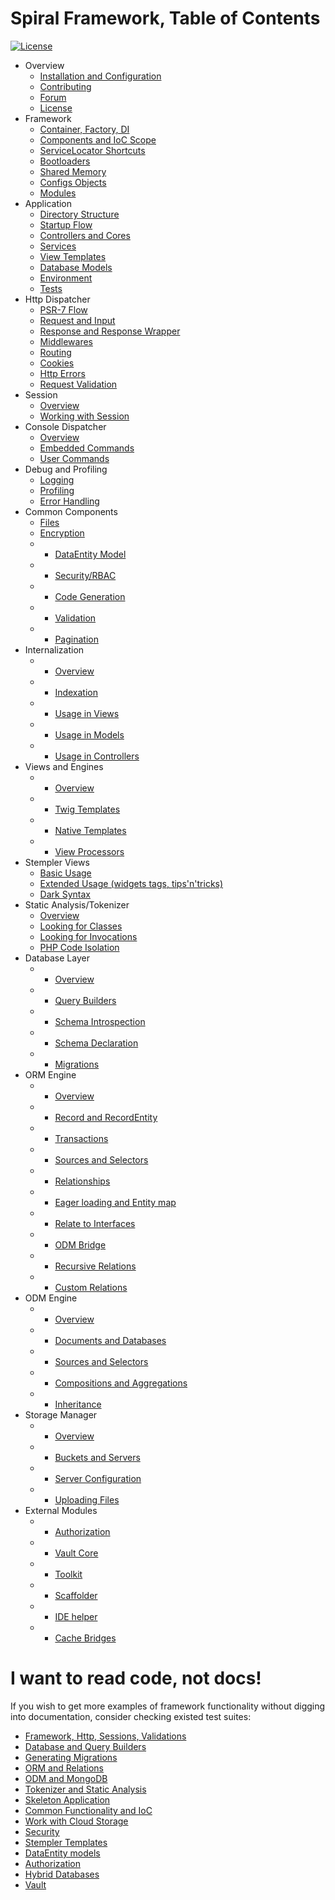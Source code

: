 # Spiral Framework, Table of Contents
[![License](https://poser.pugx.org/spiral/framework/license)](https://packagist.org/packages/spiral/framework) 

* Overview
	* [Installation and Configuration](installation.md)
	* [Contributing](contributing.md)
	* [Forum](https://groups.google.com/forum/#!forum/spiral-framework)
	* [License](license.md)  	
* Framework
    * [Container, Factory, DI](framework/container.md)
    * [Components and IoC Scope](framework/components.md)
    * [ServiceLocator Shortcuts](framework/shortcuts.md)
    * [Bootloaders](framework/bootloaders.md)
    * [Shared Memory](framework/memory.md)
    * [Configs Objects](framework/configs.md)
    * [Modules](framework/modules.md)
* Application
	* [Directory Structure](application/directories.md)
	* [Startup Flow](application/startup.md)
	* [Controllers and Cores](application/controllers.md)
	* [Services](application/services.md)
	* [View Templates](application/views.md)
	* [Database Models](application/database.md)
	* [Environment](application/environment.md)
	* [Tests](application/testing.md)
* Http Dispatcher
	* [PSR-7 Flow](http/flow.md)
	* [Request and Input](http/input.md)
	* [Response and Response Wrapper](http/response.md)
	* [Middlewares](http/middlewares.md)
	* [Routing](http/routing.md)
	* [Cookies](http/cookies.md)
	* [Http Errors](http/errors.md)
	* [Request Validation](http/validation.md)
* Session
	* [Overview](session/overview.md)
	* [Working with Session](session/usage.md)
* Console Dispatcher
   	* [Overview](console/overview.md)
   	* [Embedded Commands](console/commands.md)
   	* [User Commands](console/scaffolding.md)
* Debug and Profiling
	* [Logging](debug/logging.md)
 	* [Profiling](debug/profiling.md)
	* [Error Handling](debug/errors.md)
* Common Components
   	* [Files](components/files.md)
   	* [Encryption](components/encrypter.md)
   	* - [DataEntity Model](components/data-entity.md)
   	* - [Security/RBAC](components/security.md)
   	* - [Code Generation](components/reactor.md)
   	* - [Validation](components/validation.md)
   	* - [Pagination](components/pagination.md)
* Internalization
   	* - [Overview](i18n/overview.md)
   	* - [Indexation](i18n/indexation.md)
   	* - [Usage in Views](i18n/views.md)
   	* - [Usage in Models](i18n/models.md)
   	* - [Usage in Controllers](i18n/controllers.md)
* Views and Engines
	* - [Overview](views/overview.md)
	* - [Twig Templates](views/twig.md)
	* - [Native Templates](views/native.md)
	* - [View Processors](views/processors.md)
* Stempler Views
	* [Basic Usage](stempler/basics.md)
 	* [Extended Usage (widgets tags, tips'n'tricks)](stempler/expert.md)
   	* [Dark Syntax](stempler/dark.md)
* Static Analysis/Tokenizer
    * [Overview](tokenizer/overview.md)
    * [Looking for Classes](tokenizer/classes.md)
    * [Looking for Invocations](tokenizer/invocations.md)
    * [PHP Code Isolation](tokenizer/isolation.md)
* Database Layer
	* - [Overview](database/overview.md)
	* - [Query Builders](database/buidlers.md)
	* - [Schema Introspection](database/introspection.md)
	* - [Schema Declaration](database/declaration.md)
	* - [Migrations](database/migrations.md)
* ORM Engine
	* - [Overview](orm/overview.md)
	* - [Record and RecordEntity](orm/entities.md)
	* - [Transactions](orm/transactions.md)
	* - [Sources and Selectors](orm/repositories.md)
	* - [Relationships](orm/relationships.md)
	* - [Eager loading and Entity map](orm/loading.md)
	* - [Relate to Interfaces](orm/late-binding.md)
	* - [ODM Bridge](orm/odm-bridge.md)
	* - [Recursive Relations](orm/recursive.md)
	* - [Custom Relations](orm/custom-relations.md)
* ODM Engine
	* - [Overview](odm/overview.md)
	* - [Documents and Databases](odm/entities.md)
	* - [Sources and Selectors](orm/repositories.md)
	* - [Compositions and Aggregations](odm/oop.md)
	* - [Inheritance](odm/inheritance.md)
* Storage Manager
  	* - [Overview](storage/overview.md)
  	* - [Buckets and Servers](storage/entities.md)
   	* - [Server Configuration](storage/servers.md)
   	* - [Uploading Files](storage/uploading.md)
* External Modules
	* - [Authorization](modules/auth.md)
	* - [Vault Core](modules/vault.md)
	* - [Toolkit](modules/toolkit.md)
	* - [Scaffolder](modules/scaffolder.md)
	* - [IDE helper](modules/ide-helper.md)
	* - [Cache Bridges](modules/cache.md)

# I want to read code, not docs!
If you wish to get more examples of framework functionality without
digging into documentation, consider checking existed test suites:

* [Framework, Http, Sessions, Validations](https://github.com/spiral/spiral/tree/develop/tests)
* [Database and Query Builders](https://github.com/spiral/database/tree/master/tests/Database)
* [Generating Migrations](https://github.com/spiral/migrations/tree/master/tests/Migrations)
* [ORM and Relations](https://github.com/spiral/orm/tree/master/tests/ORM)
* [ODM and MongoDB](https://github.com/spiral/odm/tree/master/tests/ODM)
* [Tokenizer and Static Analysis](https://github.com/spiral/tokenizer/tree/master/tests/Tokenizer)
* [Skeleton Application](https://github.com/spiral/application/tree/master/tests)
* [Common Functionality and IoC](https://github.com/spiral/common/tree/master/tests)
* [Work with Cloud Storage](https://github.com/spiral/storage/tree/master/tests/Storage)
* [Security](https://github.com/spiral/security/tree/master/tests/Security)
* [Stempler Templates](https://github.com/spiral/stempler/tree/master/tests/Stempler)
* [DataEntity models](https://github.com/spiral/models/tree/master/tests/Models)
* [Authorization](https://github.com/spiral-modules/auth/tree/master/tests/Auth)
* [Hybrid Databases](https://github.com/spiral-modules/hybrid-db/tree/master/tests/HybridDB)
* [Vault](https://github.com/spiral-modules/vault/tree/master/tests)
